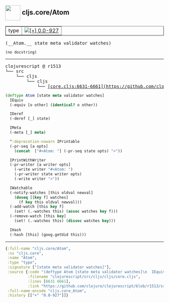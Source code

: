 ## <img width="48px" valign="middle" src="http://i.imgur.com/Hi20huC.png"> cljs.core/Atom

 <table border="1">
<tr>
<td>type</td>
<td><a href="https://github.com/cljsinfo/api-refs/tree/0.0-927"><img valign="middle" alt="[+] 0.0-927" src="https://img.shields.io/badge/+-0.0--927-lightgrey.svg"></a> </td>
</tr>
</table>

 <samp>
(__Atom.__ state meta validator watches)<br>
</samp>

```
(no docstring)
```

---

 <pre>
clojurescript @ r1513
└── src
    └── cljs
        └── cljs
            └── <ins>[core.cljs:6631-6661](https://github.com/clojure/clojurescript/blob/r1513/src/cljs/cljs/core.cljs#L6631-L6661)</ins>
</pre>

```clj
(deftype Atom [state meta validator watches]
  IEquiv
  (-equiv [o other] (identical? o other))

  IDeref
  (-deref [_] state)

  IMeta
  (-meta [_] meta)

  ^:deprecation-nowarn IPrintable
  (-pr-seq [a opts]
    (concat  ["#<Atom: "] (-pr-seq state opts) ">"))

  IPrintWithWriter
  (-pr-writer [a writer opts]
    (-write writer "#<Atom: ")
    (-pr-writer state writer opts)
    (-write writer ">"))

  IWatchable
  (-notify-watches [this oldval newval]
    (doseq [[key f] watches]
      (f key this oldval newval)))
  (-add-watch [this key f]
    (set! (.-watches this) (assoc watches key f)))
  (-remove-watch [this key]
    (set! (.-watches this) (dissoc watches key)))

  IHash
  (-hash [this] (goog.getUid this)))
```


---

```clj
{:full-name "cljs.core/Atom",
 :ns "cljs.core",
 :name "Atom",
 :type "type",
 :signature ["[state meta validator watches]"],
 :source {:code "(deftype Atom [state meta validator watches]\n  IEquiv\n  (-equiv [o other] (identical? o other))\n\n  IDeref\n  (-deref [_] state)\n\n  IMeta\n  (-meta [_] meta)\n\n  ^:deprecation-nowarn IPrintable\n  (-pr-seq [a opts]\n    (concat  [\"#<Atom: \"] (-pr-seq state opts) \">\"))\n\n  IPrintWithWriter\n  (-pr-writer [a writer opts]\n    (-write writer \"#<Atom: \")\n    (-pr-writer state writer opts)\n    (-write writer \">\"))\n\n  IWatchable\n  (-notify-watches [this oldval newval]\n    (doseq [[key f] watches]\n      (f key this oldval newval)))\n  (-add-watch [this key f]\n    (set! (.-watches this) (assoc watches key f)))\n  (-remove-watch [this key]\n    (set! (.-watches this) (dissoc watches key)))\n\n  IHash\n  (-hash [this] (goog.getUid this)))",
          :filename "clojurescript/src/cljs/cljs/core.cljs",
          :lines [6631 6661],
          :link "https://github.com/clojure/clojurescript/blob/r1513/src/cljs/cljs/core.cljs#L6631-L6661"},
 :full-name-encode "cljs.core_Atom",
 :history [["+" "0.0-927"]]}

```
